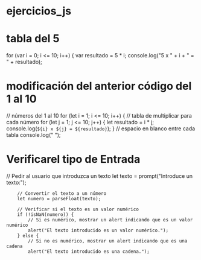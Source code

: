 # ejercicios_js
# tabla del 5

for (var i = 0; i <= 10; i++) {
    var resultado = 5 * i;
    console.log("5 x " + i + " = " + resultado);

 # modificación del anterior código del 1 al 10 

  //  números del 1 al 10
        for (let i = 1; i <= 10; i++) {
            // tabla de multiplicar para cada número
            for (let j = 1; j <= 10; j++) {
                let resultado = i * j;
                console.log(`${i} x ${j} = ${resultado}`);
            }
            // espacio en blanco entre cada tabla
            console.log(" ");  

# Verificarel tipo de Entrada
  // Pedir al usuario que introduzca un texto
        let texto = prompt("Introduce un texto:");

        // Convertir el texto a un número
        let numero = parseFloat(texto);

        // Verificar si el texto es un valor numérico
        if (!isNaN(numero)) {
            // Si es numérico, mostrar un alert indicando que es un valor numérico
            alert("El texto introducido es un valor numérico.");
        } else {
            // Si no es numérico, mostrar un alert indicando que es una cadena
            alert("El texto introducido es una cadena.");

            